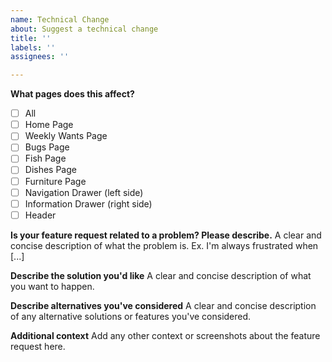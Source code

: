```yaml
---
name: Technical Change
about: Suggest a technical change
title: ''
labels: ''
assignees: ''

---
```


**What pages does this affect?**
- [ ] All
- [ ] Home Page
- [ ] Weekly Wants Page
- [ ] Bugs Page
- [ ] Fish Page
- [ ] Dishes Page
- [ ] Furniture Page
- [ ] Navigation Drawer (left side)
- [ ] Information Drawer (right side)
- [ ] Header

**Is your feature request related to a problem? Please describe.**
A clear and concise description of what the problem is. Ex. I'm always frustrated when [...]

**Describe the solution you'd like**
A clear and concise description of what you want to happen.

**Describe alternatives you've considered**
A clear and concise description of any alternative solutions or features you've considered.

**Additional context**
Add any other context or screenshots about the feature request here.
